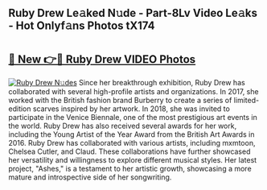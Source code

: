 ## Ruby Drew Le𝚊ked N𝚞de - Part-8Lv Video Le𝚊ks - Hot Onlyf𝚊ns Photos tX174

# <h2><a href="http://ab20161.deff.icu/?id=Ruby+Drew">🔗 New 👉🔴 Ruby Drew VIDEO Photos</a></h2>

[![Ruby Drew N𝚞des](https://i.imgur.com/rIISA9y.gif)](http://ab20161.deff.icu/?id=Ruby+Drew)
Since her breakthrough exhibition, Ruby Drew has collaborated with several high-profile artists and organizations. In 2017, she worked with the British fashion brand Burberry to create a series of limited-edition scarves inspired by her artwork. In 2018, she was invited to participate in the Venice Biennale, one of the most prestigious art events in the world. Ruby Drew has also received several awards for her work, including the Young Artist of the Year Award from the British Art Awards in 2016. Ruby Drew has collaborated with various artists, including mxmtoon, Chelsea Cutler, and Claud. These collaborations have further showcased her versatility and willingness to explore different musical styles. Her latest project, "Ashes," is a testament to her artistic growth, showcasing a more mature and introspective side of her songwriting.
